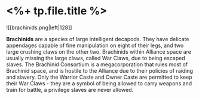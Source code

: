 # <%+ tp.file.title %>
![[brachinids.png|left|128]]

**Brachinids** are a species of large intelligent decapods. They have delicate appendages capable of fine manipulation on eight of their legs, and two large crushing claws on the other two. Brachinids within Alliance space are usually missing the large claws, called War Claws, due to being escaped slaves. The Brachinid Consortium is a megacorporation that rules most of Brachinid space, and is hostile to the Alliance due to their policies of raiding and slavery. Only the Warrior Caste and Owner Caste are permitted to keep their War Claws - they are a symbol of being allowed to carry weapons and train for battle, a privilege slaves are never allowed.